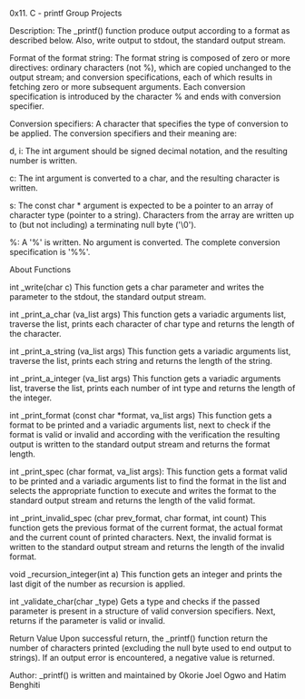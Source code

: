 0x11. C - printf Group Projects
 
Description:
The _printf() function produce output according to a format as described below. Also, write output to stdout, the standard output stream. 

Format of the format string:
The format string is composed of zero or more directives: ordinary characters (not %), which are copied unchanged to the output stream; and conversion specifications, each of which results in fetching zero or more subsequent arguments. Each conversion specification is introduced by the character % and ends with conversion specifier.

Conversion specifiers:
A character that specifies the type of conversion to be applied. The conversion specifiers and their meaning are:

d, i: The int argument should be signed decimal notation, and the resulting number is written.

c: The int argument is converted to a char, and the resulting character is written.

s: The const char * argument is expected to be a pointer to an array of character type (pointer to a string). Characters from the array are written up to (but not including) a terminating null byte ('\0').

%: A '%' is written. No argument is converted. The complete conversion specification is '%%'.

About Functions

int _write(char c) 
This function gets a char parameter and writes the parameter to the stdout, the standard output stream.

int _print_a_char (va_list args) 
This function gets a variadic arguments list, traverse the list, prints each character of char type and returns the length of the character.

int _print_a_string (va_list args) 
This function gets a variadic arguments list, traverse the list, prints each string and returns the length of the string.

int _print_a_integer (va_list args) 
This function gets a variadic arguments list, traverse the list, prints each number of int type and returns the length of the integer.

int _print_format (const char *format, va_list args) 
This function gets a format to be printed and a variadic arguments list, next to check if the format is valid or invalid and according with the verification the resulting output is written to the standard output stream and returns the format length.

int _print_spec (char format, va_list args): 
This function gets a format valid to be printed and a variadic arguments list to find the format in the list and selects the appropriate function to execute and writes the format to the standard output stream and returns the length of the valid format.

int _print_invalid_spec (char prev_format, char format, int count) 
This function gets the previous format of the current format, the actual format and the current count of printed characters. Next, the invalid format is written to the standard output stream and returns the length of the invalid format.

void _recursion_integer(int a) 
This function gets an integer and prints the last digit of the number as recursion is applied.

int _validate_char(char _type) 
Gets a type and checks if the passed parameter is present in a structure of valid conversion specifiers. Next, returns if the parameter is valid or invalid.

Return Value 
Upon successful return, the _printf() function return the number of characters printed (excluding the null byte used to end output to strings). If an output error is encountered, a negative value is returned.

Author: _printf() is written and maintained by Okorie Joel Ogwo and Hatim Benghiti

